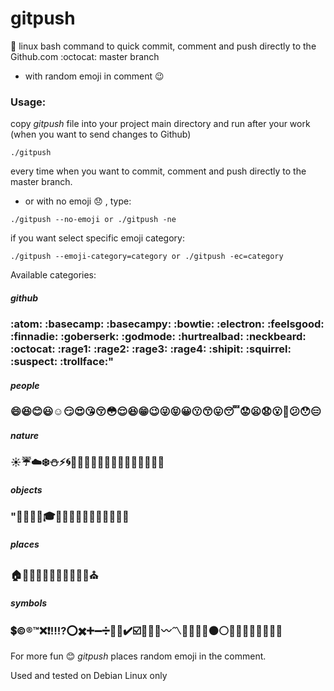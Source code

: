 # gitpush
:trident: linux bash command to quick commit, comment and push directly to the Github.com :octocat: master branch  
- with random emoji in comment 😉

### Usage:
copy *gitpush* file into your project main directory and run after your work (when you want to send changes to Github)
```shell
./gitpush
```
every time when you want to commit, comment and push directly to the master branch.

- or with no emoji 😞 , type:

```shell
./gitpush --no-emoji or ./gitpush -ne
```

if you want select specific emoji category:

```shell
./gitpush --emoji-category=category or ./gitpush -ec=category
```
Available categories:  
##### _github_  
### :atom: :basecamp: :basecampy: :bowtie: :electron: :feelsgood: :finnadie: :goberserk: :godmode: :hurtrealbad: :neckbeard: :octocat: :rage1: :rage2: :rage3: :rage4: :shipit: :squirrel: :suspect: :trollface:"

##### _people_
### 😄😆😊😃☺️😏😍😘😚😳😌😆😁😉😜😝😀😗😙😛😴😟😦😧😮😬😕😯😑
##### _nature_
### ☀️☔️☁️❄️⛄️⚡️🌀🌁🌊🐱🐶🐭🐹🐰🐺🐸🐯🐨🐻🐷🐽
##### _objects_
### "🎍💝🎎🎒🎓🎏🎆🎇🎐🎑🎃👻🎅🎄🎁🔔
##### _places_
### 🏠🏡🏫🏢🏣🏥🏦🏪🏩🏨💒⛪️
##### _symbols_
### 💲©️®️™️❌❗️‼️⁉️⭕️✖️➕➖➗💮💯✔️☑️🔘🔗➰〰️〽️🔱✅🔲🔳⚫️⚪️🔴🔵🔷🔶🔹🔸🔺🔻  


For more fun 😊 _gitpush_ places random emoji in the comment.  

Used and tested on Debian Linux only
